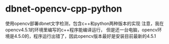 # dbnet-opencv-cpp-python
使用opencv部署dbnet文字检测，包含c++和python两种版本的实现
注意，我在opencv4.5.1的环境里编写的c++程序能编译运行，
但是还一台电脑，opencv环境是4.5.0的，程序运行出错了，因此opencv版本最好是安装目前最新的4.5.1

